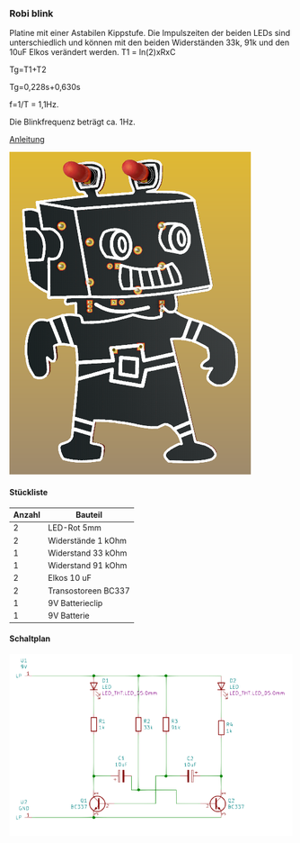 ### Robi blink
Platine mit einer Astabilen Kippstufe. Die Impulszeiten der beiden LEDs sind unterschiedlich und können mit den beiden Widerständen 33k, 91k und den 10uF Elkos verändert werden. T1 = ln(2)xRxC 

Tg=T1+T2 

Tg=0,228s+0,630s 

f=1/T = 1,1Hz. 

Die Blinkfrequenz beträgt ca. 1Hz.


[Anleitung](https://github.com/frankyhub/Loetkurs/blob/master/L4-Robi-Ablink/Robi-Ablink%20Platine%20best%C3%BCcken.pdf)


![image](https://github.com/frankyhub/Loetkurs/blob/master/L4-Robi-Ablink/L4-Robi-Ablink.png)


#### Stückliste                                            

|Anzahl| Bauteil                           |
|------|-----------------------------------|
|    2 | LED-Rot 5mm                       | 
|    2 | Widerstände 1 kOhm            	   |
|    1 | Widerstand 33 kOhm	               | 
|    1 | Widerstand 91 kOhm	 	             | 
|    2 | Elkos 10 uF 			                 |
|    2 | Transostoreen BC337               |
|    1 | 9V Batterieclip                   |
|    1 | 9V Batterie                       |

#### Schaltplan
![image](https://github.com/frankyhub/Loetkurs/blob/master/L4-Robi-Ablink/L4-Robi-Ablink-Schaltplan.png)
